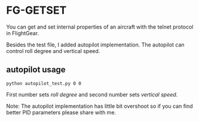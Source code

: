 # FG-GETSET
You can get and set internal properties of an aircraft with the telnet protocol in FlightGear. 

Besides the test file, I added autopilot implementation. The autopilot can control roll degree and vertical speed.

## autopilot usage
`python autopilot_test.py 0 0`

First number sets *roll degree* and second number sets *vertical speed*.

Note: The autopilot implementation has little bit overshoot so if you can find better PID parameters please share with me.
